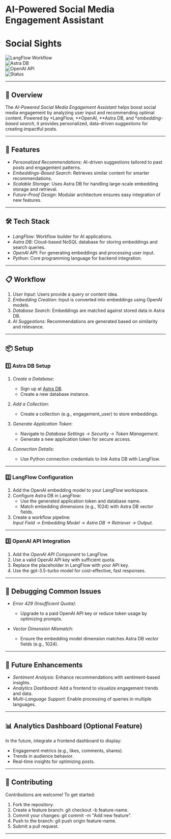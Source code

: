 # AI-Powered Social Media Engagement Assistant
# Social Sights
![LangFlow Workflow](https://img.shields.io/badge/LangFlow-Workflow-blue.svg)  
![Astra DB](https://img.shields.io/badge/AstraDB-CloudDatabase-orange.svg)  
![OpenAI API](https://img.shields.io/badge/OpenAI-API-green.svg)  
![Status](https://img.shields.io/badge/Status-Active-brightgreen.svg)  

---

## 📖 Overview

The *AI-Powered Social Media Engagement Assistant* helps boost social media engagement by analyzing user input and recommending optimal content. Powered by *LangFlow, **OpenAI, **Astra DB, and **embedding-based search*, it provides personalized, data-driven suggestions for creating impactful posts.

---

## 🚀 Features

- *Personalized Recommendations*: AI-driven suggestions tailored to past posts and engagement patterns.
- *Embeddings-Based Search*: Retrieves similar content for smarter recommendations.
- *Scalable Storage*: Uses Astra DB for handling large-scale embedding storage and retrieval.
- *Future-Proof Design*: Modular architecture ensures easy integration of new features.

---

## 🛠️ Tech Stack

- *LangFlow*: Workflow builder for AI applications.  
- *Astra DB*: Cloud-based NoSQL database for storing embeddings and search queries.  
- *OpenAI API*: For generating embeddings and processing user input.  
- *Python*: Core programming language for backend integration.  

---

## 📋 Workflow

1. *User Input*: Users provide a query or content idea.  
2. *Embedding Creation*: Input is converted into embeddings using OpenAI models.  
3. *Database Search*: Embeddings are matched against stored data in Astra DB.  
4. *AI Suggestions*: Recommendations are generated based on similarity and relevance.  

---

## 📦 Setup

### 1️⃣ Astra DB Setup

1. *Create a Database*:  
   - Sign up at [Astra DB](https://www.datastax.com/astra).  
   - Create a new database instance.  

2. *Add a Collection*:  
   - Create a collection (e.g., engagement_user) to store embeddings.  

3. *Generate Application Token*:  
   - Navigate to *Database Settings → Security → Token Management*.  
   - Generate a new application token for secure access.  

4. *Connection Details*:  
   - Use Python connection credentials to link Astra DB with LangFlow.

---

### 2️⃣ LangFlow Configuration

1. Add the OpenAI embedding model to your LangFlow workspace.  
2. Configure Astra DB in LangFlow:  
   - Use the generated application token and database name.  
   - Match embedding dimensions (e.g., 1024) with Astra DB vector fields.  
3. Create a workflow pipeline:  
   *Input Field → Embedding Model → Astra DB → Retriever → Output.*

---

### 3️⃣ OpenAI API Integration

1. Add the *OpenAI API Component* to LangFlow.  
2. Use a valid OpenAI API key with sufficient quota.  
3. Replace the placeholder in LangFlow with your API key.  
4. Use the gpt-3.5-turbo model for cost-effective, fast responses.  

---

## 🐞 Debugging Common Issues

- *Error 429 (Insufficient Quota)*:  
  - Upgrade to a paid OpenAI API key or reduce token usage by optimizing prompts.  

- *Vector Dimension Mismatch*:  
  - Ensure the embedding model dimension matches Astra DB vector fields (e.g., 1024).  

---

## 🌟 Future Enhancements

- *Sentiment Analysis*: Enhance recommendations with sentiment-based insights.  
- *Analytics Dashboard*: Add a frontend to visualize engagement trends and data.  
- *Multi-Language Support*: Enable processing of queries in multiple languages.  

---

## 📊 Analytics Dashboard (Optional Feature)

In the future, integrate a frontend dashboard to display:  
- Engagement metrics (e.g., likes, comments, shares).  
- Trends in audience behavior.  
- Real-time insights for optimizing posts.

---

## 🤝 Contributing

Contributions are welcome! To get started:  

1. Fork the repository.  
2. Create a feature branch: git checkout -b feature-name.  
3. Commit your changes: git commit -m "Add new feature".  
4. Push to the branch: git push origin feature-name.  
5. Submit a pull request.  

---
